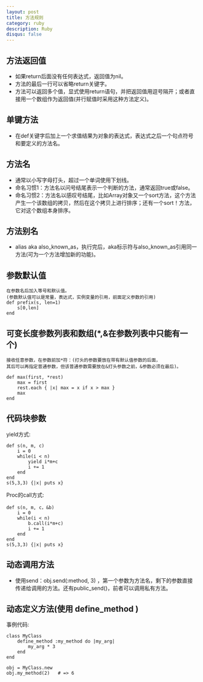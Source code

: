 ```yaml
---
layout: post
title: 方法规则
category: ruby
description: Ruby
disqus: false
---
```


## 方法返回值
* 如果return后面没有任何表达式，返回值为nil。
* 方法的最后一行可以省略return关键字。
* 方法可以返回多个值，显式使用return语句，并把返回值用逗号隔开；或者直接用一个数组作为返回值(并行赋值时采用这种方法定义)。


## 单键方法
* 在def关键字后加上一个求值结果为对象的表达式，表达式之后一个句点符号和要定义的方法名。


## 方法名
* 通常以小写字母打头，超过一个单词使用下划线。
* 命名习惯1：方法名以问号结尾表示一个判断的方法，通常返回true或false。
* 命名习惯2：方法名以感叹号结尾，比如Array对象又一个sort方法，这个方法产生一个该数组的拷贝，然后在这个拷贝上进行排序；还有一个sort！方法，它对这个数组本身排序。


## 方法别名
* alias aka also_known_as，执行完后，aka标示符与also_known_as引用同一方法(可为一个方法增加新的功能)。


## 参数默认值
	在参数名后加入等号和默认值。
	(参数默认值可以是常量，表达式，实例变量的引用，前面定义参数的引用)   
	def prefix(s, len=1)   
		s[0,len]   
	end   


## 可变长度参数列表和数组(*,&在参数列表中只能有一个)
	接收任意参数，在参数前加*符：(打头的参数要放在带有默认值参数的后面，
	其后可以再指定普通参数，但该普通参数需要放在&打头参数之前，&参数必须在最后)。   

	def max(first, *rest)   
		max = first   
		rest.each { |x| max = x if x > max }   
		max   
	end   



## 代码块参数
  yield方式:    

	def s(n, m, c)   
		i = 0   
		while(i < n)   
			yield i*m+c   
			i += 1   
		end   
	end    
	s(5,3,3) {|x| puts x}   

  Proc的call方式:   
  
	def s(n, m, c，&b)   
		i = 0   
		while(i < n)   
			b.call(i*m+c)   
			i += 1   
		end   
	end   
	s(5,3,3) {|x| puts x}   


## 动态调用方法   
* 使用send：obj.send(:method, 3) ，第一个参数为方法名，剩下的参数直接传递给调用的方法。还有public_send()，前者可以调用私有方法。   

## 动态定义方法(使用 define_method )    
  事例代码:   

	class MyClass   
		define_method :my_method do |my_arg|   
			my_arg * 3   
		end   
	end   

	obj = MyClass.new   
	obj.my_method(2)   # => 6     












